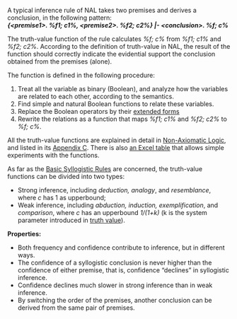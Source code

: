 A typical inference rule of NAL takes two premises and derives a conclusion, in the following pattern:<br/>
**_{\<premise1\>. %f1; c1%, \<premise2\>. %f2; c2%} |- \<conclusion\>. %f; c%_**

The truth-value function of the rule calculates _%f; c%_ from _%f1; c1%_ and _%f2; c2%_. According to the definition of truth-value in NAL, the result of the function should correctly indicate the evidential support the conclusion obtained from the premises (alone).

The function is defined in the following procedure:
1. Treat all the variable as binary (Boolean), and analyze how the variables are related to each other, according to the semantics.
2. Find simple and natural Boolean functions to relate these variables.
3. Replace the Boolean operators by their [extended forms](https://github.com/opennars/opennars/wiki/Extended-Boolean-Functions-in-OpenNARS)
4. Rewrite the relations as a function that maps _%f1; c1%_ and _%f2; c2%_ to _%f; c%_.

All the truth-value functions are explained in detail in  [Non-Axiomatic Logic](https://www.worldscientific.com/worldscibooks/10.1142/8665), and listed in its [Appendix C](https://doi.org/10.1142/9789814440288_bmatter). There is also [an Excel table](http://www.cis.temple.edu/~pwang/Implementation/NAL/NAL-TruthFunctions.xls) that allows simple experiments with the functions.

As far as the [Basic Syllogistic Rules](https://github.com/opennars/opennars/wiki/Basic-Syllogistic-Rules) are concerned, the truth-value functions can be divided into two types:
* Strong inference, including _deduction, analogy_, and _resemblance_, where _c_ has 1 as upperbound;
* Weak inference, including _abduction, induction, exemplification_, and _comparison_, where _c_ has an upperbound _1/(1+k)_ (k is the system parameter introduced in [truth value](https://github.com/opennars/opennars/wiki/Truth-Value:-Definition-and-Examples)).

**Properties:**
* Both frequency and confidence contribute to inference, but in different ways.
* The confidence of a syllogistic conclusion is never higher than the confidence of either premise, that is, confidence “declines” in syllogistic inference.
* Confidence declines much slower in strong inference than in weak inference.
* By switching the order of the premises, another conclusion can be derived from the same pair of premises.